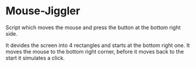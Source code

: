 # Mouse-Jiggler

Script which moves the mouse and press the button at the bottom right side.

It devides the screen into 4 rectangles and starts at the bottom right one. It moves the mouse to the bottom right corner, before it moves back to the start it simulates a click.
